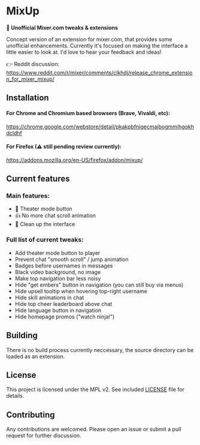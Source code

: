 # MixUp
**🤙 Unofficial Mixer.com tweaks &amp; extensions**

Concept version of an extension for mixer.com, that provides some unofficial enhancements. Currently it's focused on making the interface a little easier to look at. I'd love to hear your feedback and ideas!

👉 Reddit discussion: https://www.reddit.com/r/mixer/comments/clkhdj/release_chrome_extension_for_mixer_mixup/

## Installation

#### For Chrome and Chromium based browsers (Brave, Vivaldi, etc):
https://chrome.google.com/webstore/detail/pkakpbfnigecmajbogmmihgokhdcldhf

#### For Firefox (⚠ still pending review currently):
https://addons.mozilla.org/en-US/firefox/addon/mixup/

## Current features

### Main features:
* 🍿 Theater mode button
* 👍 No more chat scroll animation
* 🧹 Clean up the interface

### Full list of current tweaks:
* Add theater mode button to player
* Prevent chat "smooth scroll" / jump animation
* Badges before usernames in messages
* Black video background, no image
* Make top navigation bar less noisy
* Hide "get embers" button in navigation (you can still buy via menus)
* Hide upsell tooltip when hovering top-right username
* Hide skill animations in chat
* Hide top cheer leaderboard above chat
* Hide language button in navigation
* Hide homepage promos ("watch ninja!")

## Building
There is no build process currently neccessary, the source directory can be loaded as an extension.

## License
This project is licensed under the MPL v2. See included [LICENSE](LICENSE) file for details.

## Contributing
Any contributions are welcomed. Please open an issue or submit a pull request for further discussion.
